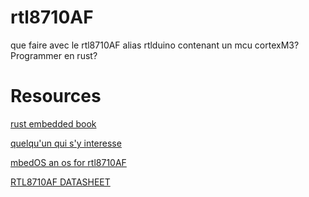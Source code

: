 # rtl8710AF
que faire avec le rtl8710AF alias rtlduino contenant un mcu cortexM3? Programmer en rust?

# Resources

[rust embedded book](https://docs.rust-embedded.org)

[quelqu'un qui s'y interesse](https://github.com/pvvx/RtlDuino)

[mbedOS an os for rtl8710AF](https://www.mbed.com/en/platform/mbed-os/)

[RTL8710AF DATASHEET](https://media.digikey.com/pdf/Data%20Sheets/Seeed%20Technology/114991092_Web.pdf)
